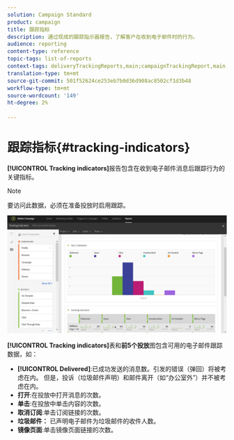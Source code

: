 ```yaml
---
solution: Campaign Standard
product: campaign
title: 跟踪指标
description: 通过现成的跟踪指示器报告，了解客户在收到电子邮件时的行为。
audience: reporting
content-type: reference
topic-tags: list-of-reports
context-tags: deliveryTrackingReports,main;campaignTrackingReport,main;programTrackingReport,main
translation-type: tm+mt
source-git-commit: 501f52624ce253eb7b0d36d908ac8502cf1d3b48
workflow-type: tm+mt
source-wordcount: '149'
ht-degree: 2%

---
```



# 跟踪指标{#tracking-indicators}

**[!UICONTROL Tracking indicators]**&#x200B;报告包含在收到电子邮件消息后跟踪行为的关键指标。

>[!NOTE]
>
>要访问此数据，必须在准备投放时启用跟踪。

![](assets/delivery_reports_2.png)

**[!UICONTROL Tracking indicators]**&#x200B;表和&#x200B;**前5个投放**&#x200B;图包含可用的电子邮件跟踪数据，如：

* **[!UICONTROL Delivered]**:已成功发送的消息数。引发的错误（弹回）将被考虑在内。 但是，投诉（垃圾邮件声明）和邮件离开（如“办公室外”）并不被考虑在内。
* **打开**:在投放中打开消息的次数。
* **单击**:在投放中单击内容的次数。
* **取消订阅**:单击订阅链接的次数。
* **垃圾邮件：** 已声明电子邮件为垃圾邮件的收件人数。
* **镜像页面**:单击镜像页面链接的次数。

